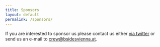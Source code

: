 ```yaml
---
title: Sponsors
layout: default
permalink: /sponsors/
---
```

If you are interested to sponsor us please contact us either [via twitter](https://twitter.com/BSidesVienna) or send us an e-mail to crew@bsidesvienna.at.
